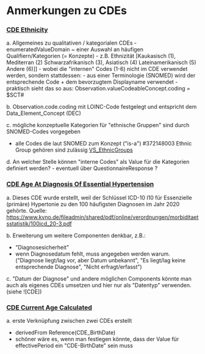 # Anmerkungen zu CDEs

### [CDE Ethnicity](StructureDefinition-cde-ethnicity.html)
a. Allgemeines zu qualitativen / kategorialen CDEs
    - enumeratedValueDomain ~ einer Auswahl an häufigen Qualifiern/Kategorien (= Konzepte)
    - z.B. Ethnizität [Kaukasisch (1), Mediterran (2) Schwarzafrikanisch (3), Asiatisch (4) Lateinamerikanisch (5) Andere (6)]]
        - wobei die "internen" Codes (1-6) nicht im CDE verwendet werden, sondern stattdessen:
        - aus einer Terminologie (SNOMED) wird der entsprechende Code + dem bevorzugtem Displayname verwendet
        - praktisch sieht das so aus:
        Observation.valueCodeableConcept.coding = $SCT#


b. Observation.code.coding mit LOINC-Code festgelegt und entspricht dem Data_Element_Concept (DEC)



c. mögliche konzeptuelle Kategorien für "ethnische Gruppen" sind durch SNOMED-Codes vorgegeben
- alle Codes die laut SNOMED zum Konzept ("is-a") #372148003 Ethnic Group gehören sind zulässig [VS_EthnicGroups](ValueSet-vs-ethnic-groups.html)



d. An welcher Stelle können "interne Codes" als Value für die Kategorien definiert werden?
    - eventuell über QuestionnaireResponse ?

### [CDE Age At Diagnosis Of Essential Hypertension](StructureDefinition-cde-age-at-diagnosis-of-essential-hypertension.html)
a. Dieses CDE wurde erstellt, weil der Schlüssel ICD-10 I10 für Essenzielle (primäre) Hypertonie zu den 100 häufigsten Diagnosen im Jahr 2020 gehörte. Quelle: https://www.kvno.de/fileadmin/shared/pdf/online/verordnungen/morbiditaetsstatistik/100icd_20-3.pdf

b. Erweiterung um weitere Componenten denkbar, z.B.:
- "Diagnosesicherheit"
- wenn Diagnosedatum fehlt, muss angegeben werden warum. ("Diagnose liegt/lag vor, aber Datum unbekannt", "Es liegt/lag keine  entsprechende Diagnose", "Nicht erfragt/erfasst")

c. "Datum der Diagnose" und andere möglichen Components könnte man auch als eigenes CDEs umsetzen und hier nur als "Datentyp" verwenden. (siehe ![CDE])

### [CDE Current Age Calculated](StructureDefinition-cde-current-age-calculated.html)
a. erste Verknüpfung zwischen zwei CDEs erstellt
- derivedFrom Reference(CDE_BirthDate)
- schöner wäre es, wenn man festlegen könnte, dass der Value für effectivePeriod ein "CDE-BirthDate" sein muss
